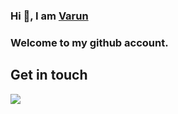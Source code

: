 ### Hi 👋, I am [Varun](https://varunyadav.com)

### Welcome to my github account.

## Get in touch 
<!--
![Twitter Follow](https://img.shields.io/twitter/follow/varun1_yadav?color=%231DA1F2&label=Follow%20me&logo=Twitter&style=for-the-badge)
[![Follow me on Unsplash](https://img.shields.io/badge/See%20my%20photos%20on-Unsplash%20%F0%9F%93%B8-black?style=for-the-badge)](https://unsplash.com/@varun2411)
-->
 <a href="https://www.linkedin.com/in/varuncs">
    <img src="https://img.shields.io/badge/linkedin-varuncs-blue">
  </a>
<!--
**varunyn/varunyn** is a ✨ _special_ ✨ repository because its `README.md` (this file) appears on your GitHub profile.

Here are some ideas to get you started:

- 🔭 I’m currently working on ...
- 🌱 I’m currently learning ...
- 👯 I’m looking to collaborate on ...
- 🤔 I’m looking for help with ...
- 💬 Ask me about ...
- 📫 How to reach me: ...
- 😄 Pronouns: ...
- ⚡ Fun fact: ...
-->
